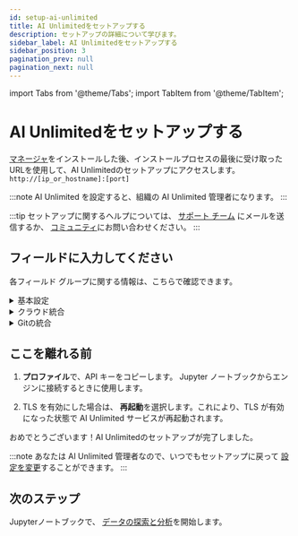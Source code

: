 ```yaml
---
id: setup-ai-unlimited
title: AI Unlimitedをセットアップする
description: セットアップの詳細について学びます。
sidebar_label: AI Unlimitedをセットアップする
sidebar_position: 3
pagination_prev: null
pagination_next: null
---
```


import Tabs from '@theme/Tabs';
import TabItem from '@theme/TabItem';

# AI Unlimitedをセットアップする

[マネージャ](../glossary.md#ai-unlimited-manager)をインストールした後、インストールプロセスの最後に受け取ったURLを使用して、AI Unlimitedのセットアップにアクセスします。`http://[ip_or_hostname]:[port]` 

:::note
AI Unlimited を設定すると、組織の AI Unlimited 管理者になります。
:::

:::tip
セットアップに関するヘルプについては、 <a href="mailto:aiunlimited.support@Teradata.com">サポート チーム</a> にメールを送信するか、 [コミュニティ](https://support.teradata.com/community?id=community_forum&sys_id=b0aba91597c329d0e6d2bd8c1253affa)にお問い合わせください。
:::

<a id="setup-fields"></a>	
## フィールドに入力してください

各フィールド グループに関する情報は、こちらで確認できます。

<details>

<summary>基本設定</summary>

<br />

**AI Unlimited ベース URL** - セットアップにアクセスするために使用した URL。マネージャをインストールしたときに受け取りました。


**Git プロバイダー** - GitHub または GitLab。

**AI Unlimited ログ レベル** - AI Unlimited ログで表示する詳細レベル。

**エンジン IP ネットワーク タイプ**

AI Unlimited と同じ仮想プライベート クラウドにエンジンをデプロイする場合は、[**プライベート**] を選択します。

**パブリック** または **プライベート** は、AI Unlimited がエンジンと通信する方法を示します。エンジンには、パブリック IP アドレス、プライベート IP アドレス、またはその両方がある場合があります。AI Unlimited が接続する IP アドレスの種類を指定します。

**TLS を使用する**

AI Unlimited への接続をセキュリティで保護し、転送中のデータを保護するには、[トランスポート層セキュリティ (TLS)](../glossary.md#transport-layer-security) を使用することをお勧めします。

- 証明書の終了が有効になっている [アプリケーション ロード バランサー (ALB)](../glossary.md#application-load-balancer) を使用している場合は、**False** を選択します。

- [ネットワーク ロード バランサー (NLB)](../glossary.md#network-load-balancer) を使用している場合、またはロード バランサーを使用していない場合は、**True** を選択します。
..
	- **AI Unlimited TLS 証明書** と **AI Unlimited TLS 証明書キー** - 信頼できる証明機関 (CA) によって発行された証明書がある場合は、その証明書とそのキーを提供できます。更新と検証を含む証明書のライフサイクルの管理はお客様の責任となります。特定の要件がある場合や、証明書をより細かく制御する必要がある場合は、独自の証明書を用意することをお勧めします。

	- または、**証明書の生成** を選択して、Teradata システム生成の証明書を使用します。有効期限が切れる前に自動的に更新されます。

**更新**を選択します。

</details>


<details>

<summary>クラウド統合</summary>
<br />
これらのフィールドの一部はデフォルト値用です。後で Jupyter ノートブックからエンジンをデプロイするときに、そのデプロイに対してデフォルトとは異なる値を指定できます。

<Tabs>
<TabItem value="aws1" label="AWS">
<br />
**デフォルトのリージョン** - エンジンをデプロイする AWS リージョン。データレイクに最も近いリージョンを選択することをお勧めします。

**デフォルトのサブネット** - エンジンをデプロイする [AWS サブネット](https://docs.aws.amazon.com/vpc/latest/userguide/configure-subnets.html)。AWS コンソールには、リージョン内のサブネットが表示されます。

**デフォルトの IAM ロール**

- エンジンの [IAM ロール](https://docs.aws.amazon.com/IAM/latest/UserGuide/id_roles_create.html)。セキュリティで許可されている場合は、空白のままにして AI Unlimited にロールを作成させます。それ以外の場合は、このポリシーを使用してロールを作成します: [ai-unlimited-engine.json](https://github.com/Teradata/ai-unlimited/blob/develop/deployments/aws/policies/ai-unlimited-engine.json)。
- AI Unlimited がロールを作成する場合、エンジンをデプロイするたびに、エンジンをデプロイする AWS [クラスター](../glossary.md#cluster) に対してロールが作成されます。組織がロールを作成する場合、エンジンをデプロイする可能性のあるすべてのクラスターに対応する必要があります。
		
**リソース タグ** — エンジンをデプロイする AWS リソースに [タグ](https://docs.aws.amazon.com/tag-editor/latest/userguide/tagging.html) を付けて、管理しやすくすることができます。

**インバウンドセキュリティ**

ソース トラフィックがエンジンに到達できるようにするには、次のフィールドを使用します。
- **デフォルトの [CIDR](../glossary.md#classless-inter-domain-routing)**
- **デフォルトの [セキュリティ グループ](https://docs.aws.amazon.com/vpc/latest/userguide/working-with-security-groups.html) ID** - AI Unlimited と同じ Virtual Private Cloud にエンジンをデプロイする場合は、AI Unlimited がエンジンと通信できるように、このフィールドに AI Unlimited セキュリティ グループを含めます。
- **デフォルトの[プレフィックスリスト](https://docs.aws.amazon.com/vpc/latest/userguide/managed-prefix-lists.html)名**

**ロール プレフィックス** - AI Unlimited がロールを作成すると、このプレフィックスがロール名に追加されます。

**[アクセス許可の境界](https://docs.aws.amazon.com/IAM/latest/UserGuide/access_policies_boundaries.html) ARN** — IAM エンティティに境界が必要な場合は、ここで指定できます。   

**更新**を選択します。

</TabItem>

<TabItem value="azure" label="Azure"> 

<br />

**既定のリージョン** - エンジンをデプロイする Azure リージョン。データ レイクに最も近いリージョンを選択することをお勧めします。

[Azure 仮想ネットワーク](https://learn.microsoft.com/en-us/azure/virtual-network/concepts-and-best-practices) の詳細をご覧ください。


**デフォルトのネットワーク リソース グループ** - ネットワークを含むリソース グループ。

**デフォルト ネットワーク** - エンジンをデプロイするネットワーク。

**デフォルトのサブネット** - エンジンをデプロイするサブネット。

**既定のキー コンテナ** - エンジンによって使用されるキー コンテナ。パスワードなどの機密情報を安全に保存できます。

**既定のキー コンテナ リソース グループ** - キー コンテナが含まれるリソース グループ。

**インバウンドセキュリティ**

ソース トラフィックがエンジンに到達できるようにするには、次のフィールドを使用します。

- **デフォルトの [CIDR](../glossary.md#classless-inter-domain-routing)**
 
- **既定の [セキュリティ グループ](https://learn.microsoft.com/en-us/azure/virtual-network/application-security-groups) 名** - AI Unlimited と同じ仮想プライベート クラウドにエンジンをデプロイする場合は、AI Unlimited がエンジンと通信できるように、このフィールドに AI Unlimited アプリケーション セキュリティ グループを含めます。

**リソース タグ** - エンジンをデプロイする Azure リソースに [タグ](https://learn.microsoft.com/en-us/azure/azure-resource-manager/management/tag-resources) を付けて、管理しやすくすることができます。

**更新**を選択します。

</TabItem>
</Tabs>

</details>


<details>

<summary>Gitの統合</summary>

<Tabs>

<TabItem value="github" label="GitHub">

<br />

**GitHub コールバック URL** - ユーザーを認証した後、GitHub はこの URL を使用してマネージャにリダイレクトします。これは、OAuth アプリの作成時に提供されました (../resources/create-oauth-app.md)。

**GitHub ベース URL** - GitHub インスタンスの URL。

**GitHub クライアント ID** と **GitHub クライアント シークレット** - [OAuth アプリが作成されたとき](../resources/create-oauth-app.md) に GitHub から受け取った資格情報。

**組織アクセス**

GitHub アカウント内の 2 つの組織が、アクセス制御とリポジトリ管理に役立ちます。

- **認証組織** のメンバーは、AI Unlimited にサインインして認証できます。組織を指定しない場合は、どの GitHub アカウント ユーザーでもサインインして認証できます。

- プロジェクト リポジトリは **リポジトリ組織** に作成されます。組織を指定しない場合、プロジェクトは個人の GitHub スペースに保存されます。

**更新**を選択します。

**サインイン** を選択します。次に、サインイン (求められた場合) して認証します。

</TabItem>

<TabItem value="gitlab" label="GitLab">

<br />

**GitLab コールバック URL** — ユーザーを認証した後、GitLab はこの URL を使用してマネージャにリダイレクトします。これは、OAuth アプリの作成時に提供されました (../resources/create-oauth-app.md)。

**GitLab ベース URL** - GitLab インスタンスの URL。

**GitLab クライアント ID** と **GitLab クライアント シークレット** - [OAuth アプリが作成されたとき](../resources/create-oauth-app.md) に GitLab から受け取った資格情報。

**グループアクセス**

GitLab アカウント内の 2 つのグループは、アクセス制御とリポジトリ管理に役立ちます。

- **認証グループ** のメンバーは、AI Unlimited にサインインして認証できます。グループを指定しない場合は、どの GitLab アカウント ユーザーでもサインインして認証できます。

- すべてのプロジェクト リポジトリは **リポジトリ グループ** に作成されます。グループを指定しない場合、プロジェクトは個人の GitLab スペースに保存されます。

**更新**を選択します。

**サインイン** を選択します。次に、サインイン (求められた場合) して認証します。

</TabItem>
</Tabs>

</details>


## ここを離れる前

1. **プロファイル**で、API キーをコピーします。
    Jupyter ノートブックからエンジンに接続するときに使用します。

2. TLS を有効にした場合は、 **再起動**を選択します。これにより、TLS が有効になった状態で AI Unlimited サービスが再起動されます。

おめでとうございます！AI Unlimitedのセットアップが完了しました。


:::note
あなたは AI Unlimited 管理者なので、いつでもセットアップに戻って [設定を変更](../manage-ai-unlimited/change-settings.md)することができます。 
:::


## 次のステップ

Jupyterノートブックで、 [データの探索と分析](../explore-and-analyze-data/index.md)を開始します。

